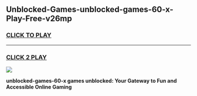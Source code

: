 
## Unblocked-Games-unblocked-games-60-x-Play-Free-v26mp
<h3>
<a href="https://premium76.site?title=unblocked-games-60-x&ref=22A">CLICK TO PLAY</a></h3>
<hr>

<h3>
<a href="https://premium76.site?title=unblocked-games-60-x&ref=22A">CLICK 2 PLAY</a>
  
</h3>

<a href="https://premium76.site?title=unblocked-games-60-x&ref=22A"><img src="https://clearcache.store/games.png"></a>


**unblocked-games-60-x games unblocked: Your Gateway to Fun and Accessible Online Gaming**
